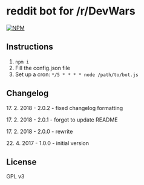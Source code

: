 reddit bot for /r/DevWars
===========

[![NPM](https://nodei.co/npm/devwars-reddit-bot.png?compact=true)](https://www.npmjs.com/package/devwars-reddit-bot)

## Instructions
1. `npm i`
2. Fill the config.json file
3. Set up a cron: ```*/5 * * * * node /path/to/bot.js```

## Changelog

17\. 2. 2018 - 2.0.2 - fixed changelog formatting

17\. 2. 2018 - 2.0.1 - forgot to update README

17\. 2. 2018 - 2.0.0 - rewrite

22\. 4. 2017 - 1.0.0 - initial version

## License

GPL v3
